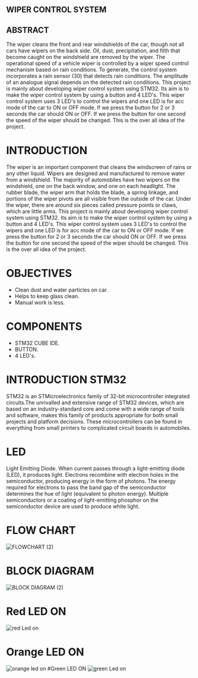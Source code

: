 ## WIPER CONTROL SYSTEM
## ABSTRACT
The wiper cleans the front and rear windshields of the car, though not all cars have wipers on the back side. Oil, dust, precipitation, and filth that become caught on the windshield are removed by the wiper. The operational speed of a vehicle wiper is controlled by a wiper speed control mechanism based on rain conditions. To generate, the control system incorporates a rain sensor (30) that detects rain conditions. The amplitude of an analogue signal depends on the detected rain conditions. This project is mainly about developing wiper control system using STM32. Its aim is to make the wiper control system by using a button and 4 LED's. This wiper control system uses 3 LED's to control the wipers and one LED is for acc mode of the car to ON or OFF mode. If we press the button for 2 or 3 seconds the car should ON or OFF. If we press the button for one second the speed of the wiper should be changed. This is the over all idea of the project. 
# INTRODUCTION
The wiper is an important component that cleans the windscreen of rains or any other liquid. Wipers are designed and manufactured to remove water from a windshield. The majority of automobiles have two wipers on the windshield, one on the back window, and one on each headlight. The rubber blade, the wiper arm that holds the blade, a spring linkage, and portions of the wiper pivots are all visible from the outside of the car. Under the wiper, there are around six pieces called pressure points or claws, which are little arms. This project is mainly about developing wiper control system using STM32. Its aim is to make the wiper control system by using a button and 4 LED's. This wiper control system uses 3 LED's to control the wipers and one LED is for acc mode of the car to ON or OFF mode. If we press the button for 2 or 3 seconds the car should ON or OFF. If we press the button for one second the speed of the wiper should be changed. This is the over all idea of the project.
# OBJECTIVES
* Clean dust and water particles on car.
* Helps to keep glass clean.
* Manual work is less.
# COMPONENTS
* STM32 CUBE IDE.
* BUTTON.
* 4 LED's.
# INTRODUCTION STM32
STM32 is an STMicroelectronics family of 32-bit microcontroller integrated circuits.The unrivalled and extensive range of STM32 devices, which are based on an industry-standard core and come with a wide range of tools and software, makes this family of products appropriate for both small projects and platform decisions. These microcontrollers can be found in everything from small printers to complicated circuit boards in automobiles. 
# LED
Light Emitting Diode. When current passes through a light-emitting diode (LED), it produces light. Electrons recombine with electron holes in the semiconductor, producing energy in the form of photons. The energy required for electrons to pass the band gap of the semiconductor determines the hue of light (equivalent to photon energy). Multiple semiconductors or a coating of light-emitting phosphor on the semiconductor device are used to produce white light.

# FLOW CHART
![FLOWCHART (2)](https://user-images.githubusercontent.com/101352498/168355785-92cbe674-6d20-4b70-b2a4-4f7bf3981a5f.png)

# BLOCK DIAGRAM
![BLOCK DIAGRAM (2)](https://user-images.githubusercontent.com/101352498/168371262-065baeb0-d368-4b4a-a4ae-6efba98fc77f.png)
# Red LED ON
![red Led on](https://user-images.githubusercontent.com/101352498/168311815-58d4b441-0457-4ff5-a91a-95cd61133722.png)
# Orange LED ON
![orange led on](https://user-images.githubusercontent.com/101352498/168311920-1c318383-8820-4169-8152-82b93c36582e.png)
#Green LED ON
![green Led on](https://user-images.githubusercontent.com/101352498/168312122-827ad1e2-760c-4376-b6f9-06cb8fd0f665.png)





